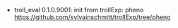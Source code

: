 -   troll_eval 0.1.0.9001: init from trollExp: pheno <https://github.com/sylvainschmitt/trollExp/tree/pheno>
